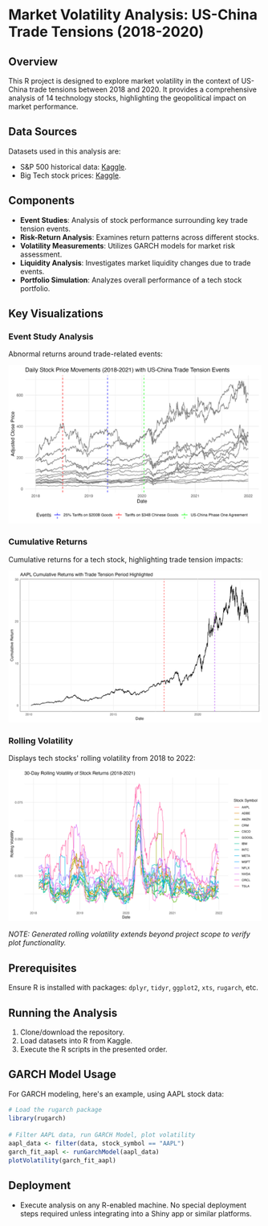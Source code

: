 # Market Volatility Analysis: US-China Trade Tensions (2018-2020)

## Overview

This R project is designed to explore market volatility in the context of US-China trade tensions between 2018 and 2020. It provides a comprehensive analysis of 14 technology stocks, highlighting the geopolitical impact on market performance.

## Data Sources

Datasets used in this analysis are:

- S&P 500 historical data: [Kaggle](https://www.kaggle.com/datasets/henryhan117/sp-500-historical-data).
- Big Tech stock prices: [Kaggle](https://www.kaggle.com/datasets/evangower/big-tech-stock-prices).

## Components

- **Event Studies**: Analysis of stock performance surrounding key trade tension events.
- **Risk-Return Analysis**: Examines return patterns across different stocks.
- **Volatility Measurements**: Utilizes GARCH models for market risk assessment.
- **Liquidity Analysis**: Investigates market liquidity changes due to trade events.
- **Portfolio Simulation**: Analyzes overall performance of a tech stock portfolio.

## Key Visualizations

### Event Study Analysis

Abnormal returns around trade-related events:  

![Event Study](Visualizations/stock_price_movements_2018_2021_with_events.png)

### Cumulative Returns

Cumulative returns for a tech stock, highlighting trade tension impacts: 

![Cumulative Returns](Visualizations/AAPL_Cumulative_Returns.png)

### Rolling Volatility

Displays tech stocks' rolling volatility from 2018 to 2022:

![Rolling-Volatility](Visualizations/rolling_volatility_2018_2021.png)

*NOTE: Generated rolling volatility extends beyond project scope to verify plot functionality.*

## Prerequisites

Ensure R is installed with packages: `dplyr`, `tidyr`, `ggplot2`, `xts`, `rugarch`, etc.

## Running the Analysis

1. Clone/download the repository.
2. Load datasets into R from Kaggle.
3. Execute the R scripts in the presented order.

## GARCH Model Usage

For GARCH modeling, here's an example, using AAPL stock data:

```R
# Load the rugarch package
library(rugarch)

# Filter AAPL data, run GARCH Model, plot volatility
aapl_data <- filter(data, stock_symbol == "AAPL")
garch_fit_aapl <- runGarchModel(aapl_data)
plotVolatility(garch_fit_aapl)
```

## Deployment

* Execute analysis on any R-enabled machine. No special deployment steps required unless integrating into a Shiny app or similar platforms.

